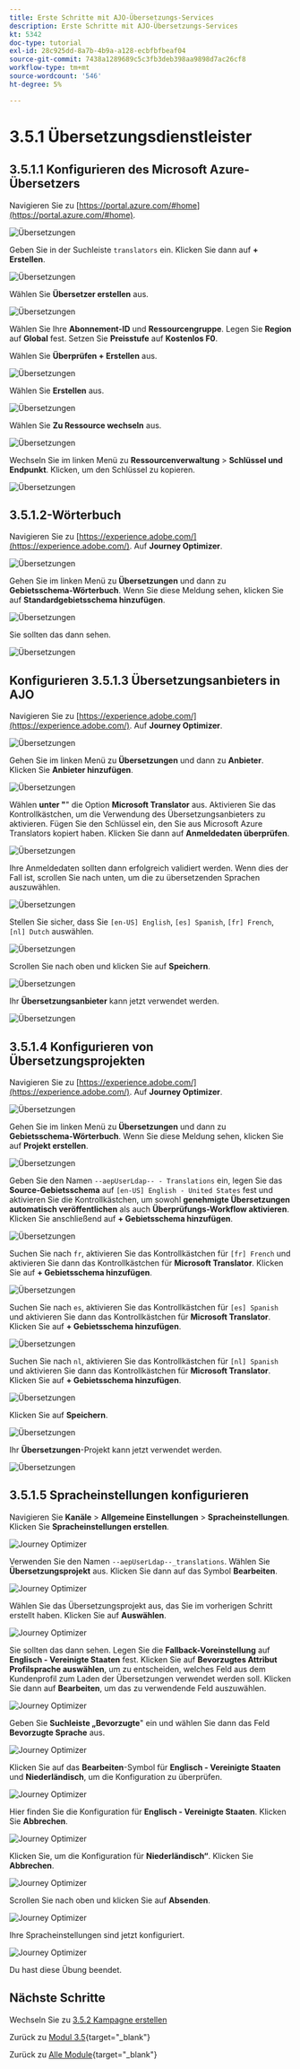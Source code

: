 ```yaml
---
title: Erste Schritte mit AJO-Übersetzungs-Services
description: Erste Schritte mit AJO-Übersetzungs-Services
kt: 5342
doc-type: tutorial
exl-id: 28c925dd-8a7b-4b9a-a128-ecbfbfbeaf04
source-git-commit: 7438a1289689c5c3fb3deb398aa9898d7ac26cf8
workflow-type: tm+mt
source-wordcount: '546'
ht-degree: 5%

---
```


# 3.5.1 Übersetzungsdienstleister

## 3.5.1.1 Konfigurieren des Microsoft Azure-Übersetzers

Navigieren Sie zu [https://portal.azure.com/#home](https://portal.azure.com/#home).

![Übersetzungen](./images/transl1.png)

Geben Sie in der Suchleiste `translators` ein. Klicken Sie dann auf **+ Erstellen**.

![Übersetzungen](./images/transl2.png)

Wählen Sie **Übersetzer erstellen** aus.

![Übersetzungen](./images/transl3.png)

Wählen Sie Ihre **Abonnement-ID** und **Ressourcengruppe**.
Legen Sie **Region** auf **Global** fest.
Setzen Sie **Preisstufe** auf **Kostenlos F0**.

Wählen Sie **Überprüfen + Erstellen** aus.

![Übersetzungen](./images/transl4.png)

Wählen Sie **Erstellen** aus.

![Übersetzungen](./images/transl5.png)

Wählen Sie **Zu Ressource wechseln** aus.

![Übersetzungen](./images/transl6.png)

Wechseln Sie im linken Menü zu **Ressourcenverwaltung** > **Schlüssel und Endpunkt**. Klicken, um den Schlüssel zu kopieren.

![Übersetzungen](./images/transl7.png)

## 3.5.1.2-Wörterbuch

Navigieren Sie zu [https://experience.adobe.com/](https://experience.adobe.com/). Auf **Journey Optimizer**.

![Übersetzungen](./images/ajolp1.png)

Gehen Sie im linken Menü zu **Übersetzungen** und dann zu **Gebietsschema-Wörterbuch**. Wenn Sie diese Meldung sehen, klicken Sie auf **Standardgebietsschema hinzufügen**.

![Übersetzungen](./images/locale1.png)

Sie sollten das dann sehen.

![Übersetzungen](./images/locale2.png)

## Konfigurieren 3.5.1.3 Übersetzungsanbieters in AJO

Navigieren Sie zu [https://experience.adobe.com/](https://experience.adobe.com/). Auf **Journey Optimizer**.

![Übersetzungen](./images/ajolp1.png)

Gehen Sie im linken Menü zu **Übersetzungen** und dann zu **Anbieter**. Klicken Sie **Anbieter hinzufügen**.

![Übersetzungen](./images/transl8.png)

Wählen **unter &quot;**&quot; die Option **Microsoft Translator** aus. Aktivieren Sie das Kontrollkästchen, um die Verwendung des Übersetzungsanbieters zu aktivieren. Fügen Sie den Schlüssel ein, den Sie aus Microsoft Azure Translators kopiert haben. Klicken Sie dann auf **Anmeldedaten überprüfen**.

![Übersetzungen](./images/transl9.png)

Ihre Anmeldedaten sollten dann erfolgreich validiert werden. Wenn dies der Fall ist, scrollen Sie nach unten, um die zu übersetzenden Sprachen auszuwählen.

![Übersetzungen](./images/transl10.png)

Stellen Sie sicher, dass Sie `[en-US] English`, `[es] Spanish`, `[fr] French`, `[nl] Dutch` auswählen.

![Übersetzungen](./images/transl11.png)

Scrollen Sie nach oben und klicken Sie auf **Speichern**.

![Übersetzungen](./images/transl12.png)

Ihr **Übersetzungsanbieter** kann jetzt verwendet werden.

![Übersetzungen](./images/transl13.png)

## 3.5.1.4 Konfigurieren von Übersetzungsprojekten

Navigieren Sie zu [https://experience.adobe.com/](https://experience.adobe.com/). Auf **Journey Optimizer**.

![Übersetzungen](./images/ajolp1.png)

Gehen Sie im linken Menü zu **Übersetzungen** und dann zu **Gebietsschema-Wörterbuch**. Wenn Sie diese Meldung sehen, klicken Sie auf **Projekt erstellen**.

![Übersetzungen](./images/ajoprovider1.png)

Geben Sie den Namen `--aepUserLdap-- - Translations` ein, legen Sie das **Source-Gebietsschema** auf `[en-US] English - United States` fest und aktivieren Sie die Kontrollkästchen, um sowohl **genehmigte Übersetzungen automatisch veröffentlichen** als auch **Überprüfungs-Workflow aktivieren**. Klicken Sie anschließend auf **+ Gebietsschema hinzufügen**.

![Übersetzungen](./images/ajoprovider1a.png)

Suchen Sie nach `fr`, aktivieren Sie das Kontrollkästchen für `[fr] French` und aktivieren Sie dann das Kontrollkästchen für **Microsoft Translator**. Klicken Sie auf **+ Gebietsschema hinzufügen**.

![Übersetzungen](./images/ajoprovider2.png)

Suchen Sie nach `es`, aktivieren Sie das Kontrollkästchen für `[es] Spanish` und aktivieren Sie dann das Kontrollkästchen für **Microsoft Translator**. Klicken Sie auf **+ Gebietsschema hinzufügen**.

![Übersetzungen](./images/ajoprovider3.png)

Suchen Sie nach `nl`, aktivieren Sie das Kontrollkästchen für `[nl] Spanish` und aktivieren Sie dann das Kontrollkästchen für **Microsoft Translator**. Klicken Sie auf **+ Gebietsschema hinzufügen**.

![Übersetzungen](./images/ajoprovider6.png)

Klicken Sie auf **Speichern**.

![Übersetzungen](./images/ajoprovider8.png)

Ihr **Übersetzungen**-Projekt kann jetzt verwendet werden.

![Übersetzungen](./images/ajoprovider9.png)

## 3.5.1.5 Spracheinstellungen konfigurieren

Navigieren Sie **Kanäle** > **Allgemeine Einstellungen** > **Spracheinstellungen**. Klicken Sie **Spracheinstellungen erstellen**.

![Journey Optimizer](./images/camploc6.png)

Verwenden Sie den Namen `--aepUserLdap--_translations`. Wählen Sie **Übersetzungsprojekt** aus. Klicken Sie dann auf das Symbol **Bearbeiten**.

![Journey Optimizer](./images/camploc7.png)

Wählen Sie das Übersetzungsprojekt aus, das Sie im vorherigen Schritt erstellt haben. Klicken Sie auf **Auswählen**.

![Journey Optimizer](./images/camploc8.png)

Sie sollten das dann sehen. Legen Sie die **Fallback-Voreinstellung** auf **Englisch - Vereinigte Staaten** fest. Klicken Sie auf **Bevorzugtes Attribut Profilsprache auswählen**, um zu entscheiden, welches Feld aus dem Kundenprofil zum Laden der Übersetzungen verwendet werden soll. Klicken Sie dann auf **Bearbeiten**, um das zu verwendende Feld auszuwählen.

![Journey Optimizer](./images/camploc9.png)

Geben Sie **Suchleiste „Bevorzugte**&quot; ein und wählen Sie dann das Feld **Bevorzugte Sprache** aus.

![Journey Optimizer](./images/camploc10.png)

Klicken Sie auf das **Bearbeiten**-Symbol für **Englisch - Vereinigte Staaten** und **Niederländisch**, um die Konfiguration zu überprüfen.

![Journey Optimizer](./images/camploc11.png)

Hier finden Sie die Konfiguration für **Englisch - Vereinigte Staaten**. Klicken Sie **Abbrechen**.

![Journey Optimizer](./images/camploc12.png)

Klicken Sie, um die Konfiguration für **Niederländisch“**. Klicken Sie **Abbrechen**.

![Journey Optimizer](./images/camploc13.png)

Scrollen Sie nach oben und klicken Sie auf **Absenden**.

![Journey Optimizer](./images/camploc14.png)

Ihre Spracheinstellungen sind jetzt konfiguriert.

![Journey Optimizer](./images/camploc15.png)

Du hast diese Übung beendet.

## Nächste Schritte

Wechseln Sie zu [3.5.2 Kampagne erstellen](./ex2.md)

Zurück zu [Modul 3.5](./ajotranslationsvcs.md){target="_blank"}

Zurück zu [Alle Module](./../../../overview.md){target="_blank"}
